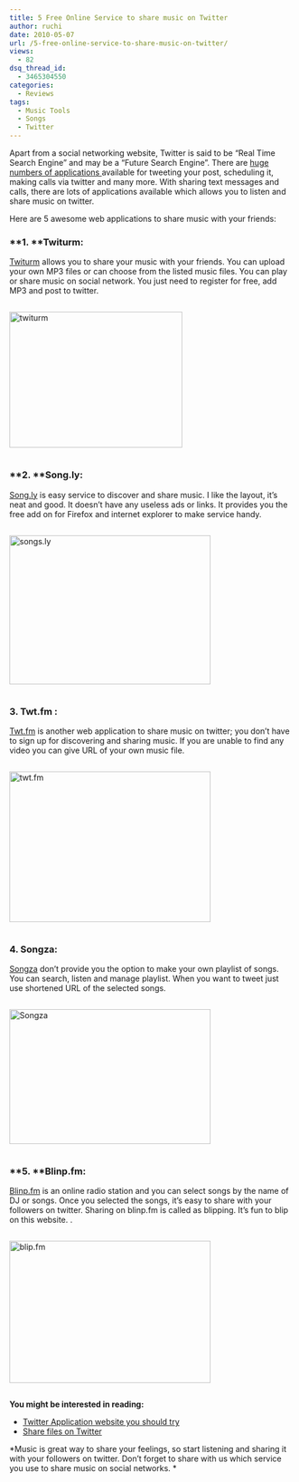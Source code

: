 ```yaml
---
title: 5 Free Online Service to share music on Twitter
author: ruchi
date: 2010-05-07
url: /5-free-online-service-to-share-music-on-twitter/
views:
  - 82
dsq_thread_id:
  - 3465304550
categories:
  - Reviews
tags:
  - Music Tools
  - Songs
  - Twitter
---
```

Apart from a social networking website, Twitter is said to be “Real Time Search Engine” and may be a “Future Search Engine”. There are [huge numbers of applications ][1]available for tweeting your post, scheduling it, making calls via twitter and many more. With sharing text messages and calls, there are lots of applications available which allows you to listen and share music on twitter.

Here are 5 awesome web applications to share music with your friends:

### **1. ****Twiturm:**

<a href="http://twiturm.com/" onclick="_gaq.push(['_trackEvent', 'outbound-article', 'http://twiturm.com/', 'Twiturm']);" target="_blank">Twiturm</a> allows you to share your music with your friends. You can upload your own MP3 files or can choose from the listed music files. You can play or share music on social network. You just need to register for free, add MP3 and post to twitter.

<img class="wp-image-52641" style="float: none;margin: 15px auto;border-width: 0px" src="http://cdn.devilsworkshop.org/files/2010/04/twiturm.jpg" border="0" alt="twiturm" width="306" height="240" />

### **2. ****Song.ly:**

<a href="http://song.ly/" onclick="_gaq.push(['_trackEvent', 'outbound-article', 'http://song.ly/', 'Song.ly']);" target="_blank">Song.ly</a> is easy service to discover and share music. I like the layout, it’s neat and good. It doesn’t have any useless ads or links. It provides you the free add on for Firefox and internet explorer to make service handy.

<img style="float: none;margin: 15px auto;border-width: 0px" src="http://cdn.devilsworkshop.org/files/2010/04/songs.ly_.jpg" border="0" alt="songs.ly" width="356" height="263" />

### **3. Twt.fm :**

<a href="http://twt.fm/" onclick="_gaq.push(['_trackEvent', 'outbound-article', 'http://twt.fm/', 'Twt.fm']);" target="_blank">Twt.fm</a> is another web application to share music on twitter; you don’t have to sign up for discovering and sharing music. If you are unable to find any video you can give URL of your own music file.

<img style="float: none;margin: 15px auto;border-width: 0px" src="http://cdn.devilsworkshop.org/files/2010/04/twt.fm_.jpg" border="0" alt="twt.fm" width="356" height="266" />

### 4. **Songza:**

<a href="http://songza.org/" onclick="_gaq.push(['_trackEvent', 'outbound-article', 'http://songza.org/', 'Songza']);" target="_blank">Songza</a> don’t provide you the option to make your own playlist of songs. You can search, listen and manage playlist. When you want to tweet just use shortened URL of the selected songs.

<img style="float: none;margin: 15px auto;border-width: 0px" src="http://cdn.devilsworkshop.org/files/2010/04/Songza.jpg" border="0" alt="Songza" width="356" height="238" />

### **5. ****Blinp.fm:**

<a href="http://blip.fm/" onclick="_gaq.push(['_trackEvent', 'outbound-article', 'http://blip.fm/', 'Blinp.fm']);" target="_blank">Blinp.fm</a> is an online radio station and you can select songs by the name of DJ or songs. Once you selected the songs, it’s easy to share with your followers on twitter. Sharing on blinp.fm is called as blipping. It’s fun to blip on this website. .

<img style="float: none;margin: 15px auto;border-width: 0px" src="http://cdn.devilsworkshop.org/files/2010/04/blip.fm_.jpg" border="0" alt="blip.fm" width="356" height="251" />

**You might be interested in reading:**

  * [Twitter Application website you should try][2]
  * [Share files on Twitter][3]

*Music is great way to share your feelings, so start listening and sharing it with your followers on twitter. Don’t forget to share with us which service you use to share music on social networks. *

 [1]: http://devilsworkshop.org/5-twitter-application-websites-which-you-need-to-try-out-part-ii/ "huge numbers of applications "
 [2]: http://devilsworkshop.org/5-twitterweb-2-0-application-websites-which-you-should-try/ "Twitter Application website you should try"
 [3]: http://devilsworkshop.org/after-images-and-video-now-share-files-on-twitter/ "Share  files on Twitter"
